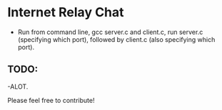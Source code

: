 # Internet Relay Chat

- Run from command line, gcc server.c and client.c, run server.c (specifying which port), followed by client.c (also specifying which port).

## TODO:
-ALOT.

Please feel free to contribute!
